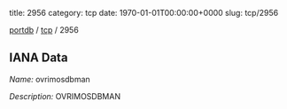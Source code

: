 title: 2956
category: tcp
date: 1970-01-01T00:00:00+0000
slug: tcp/2956

[portdb](/) / [tcp](/category/tcp.html) / 2956


## IANA Data

_Name:_ ovrimosdbman

_Description:_ OVRIMOSDBMAN


